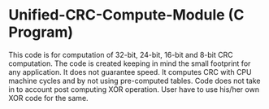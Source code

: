 # Unified-CRC-Compute-Module (C Program)
This code is for computation of 32-bit, 24-bit, 16-bit and 8-bit CRC computation. The code is created keeping in mind the small footprint for any application. It does not guarantee speed. It computes CRC with CPU machine cycles and by not using pre-computed tables. Code does not take in to account post computing XOR operation. User have to use his/her own XOR code for the same.
